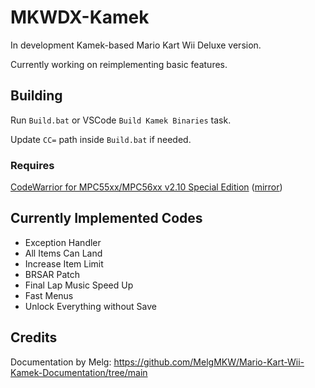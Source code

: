 # MKWDX-Kamek

In development Kamek-based Mario Kart Wii Deluxe version. 

Currently working on reimplementing basic features.

## Building
Run `Build.bat` or VSCode `Build Kamek Binaries` task.

Update `CC=` path inside `Build.bat` if needed.

### Requires
[CodeWarrior for MPC55xx/MPC56xx v2.10 Special Edition](https://nxp.com/lgfiles/devsuites/PowerPC/CW55xx_v2_10_SE.exe) ([mirror](https://cache.nxp.com/lgfiles/devsuites/PowerPC/CW55xx_v2_10_SE.exe))

## Currently Implemented Codes
- Exception Handler
- All Items Can Land
- Increase Item Limit
- BRSAR Patch
- Final Lap Music Speed Up
- Fast Menus
- Unlock Everything without Save

## Credits
Documentation by Melg: https://github.com/MelgMKW/Mario-Kart-Wii-Kamek-Documentation/tree/main
